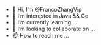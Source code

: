 - 👋 Hi, I’m @FrancoZhangVip
- 👀 I’m interested in Java && Go
- 🌱 I’m currently learning ...
- 💞️ I’m looking to collaborate on ...
- 📫 How to reach me ...

<!---
FrancoZhangVip/FrancoZhangVip is a ✨ special ✨ repository because its `README.md` (this file) appears on your GitHub profile.
You can click the Preview link to take a look at your changes.
--->
